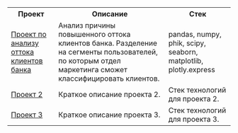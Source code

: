 

<table>
    <tr>
        <th>Проект </th>
        <th>Описание </th>
        <th>Стек  </th>
    </tr>
    <tr>
        <td><a href="https://github.com/Suvoriha/suvoriha_project/tree/79f5753821bd466bbadadca28e5930a16d4fcbda/%D0%9F%D1%80%D0%BE%D0%B5%D0%BA%D1%82%20%D0%BF%D0%BE%20%D0%B0%D0%BD%D0%B0%D0%BB%D0%B8%D0%B7%D1%83%20%D0%BE%D1%82%D1%82%D0%BE%D0%BA%D0%B0%20%D0%BA%D0%BB%D0%B8%D0%B5%D0%BD%D1%82%D0%BE%D0%B2%20%D0%B1%D0%B0%D0%BD%D0%BA%D0%B0">Проект по анализу оттока клиентов банка</a></td>
        <td>Анализ причины повышенного оттока клиентов банка. Разделение на сегменты пользователей, по которым отдел маркетинга сможет классифицировать клиентов.</td>
        <td>pandas, numpy, phik, scipy, seaborn, matplotlib, plotly.express</td>
    </tr>
     <tr>
        <td><a href="https://github.com/username/project2"](https://github.com/Suvoriha/project/tree/099082aa69f0ed0273803a38b3b3958761c75f63/%D0%9F%D1%80%D0%BE%D0%B5%D0%BA%D1%82%20%D0%BF%D0%BE%20%D0%90_%D0%92%20%D1%82%D0%B5%D1%81%D1%82%D1%83)>Проект 2</a></td>
        <td>Краткое описание проекта 2.</td>
        <td>Стек технологий для проекта 2.</td>
    </tr>
    <tr>
        <td><a href="https://github.com/username/project3">Проект 3</a></td>
        <td>Краткое описание проекта 3.</td>
        <td>Стек технологий для проекта 3.</td>
    </tr>
</table>
